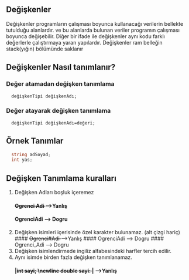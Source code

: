 ## Değişkenler
Değişkenler programların çalışması boyunca kullanacağı verilerin bellekte tutulduğu alanlardır.
ve bu alanlarda bulunan veriler programın çalışması boyunca değişebilir. 
Diğer bir ifade ile değişkenler aynı kodu farklı değerlerle çalıştırmaya yaran yapılardır.
Değişkenler ram belleğin stack(yığın) bölümünde saklanır

## Değişkenler Nasıl tanımlanır?
### Değer atamadan değişken tanımlama
```
  değişkenTipi değişkenAdı;
```

### Değer atayarak değişken tanımlama
```
  değişkenTipi değişkenAdı=değeri;
```

## Örnek Tanımlar

```csharp
  string adSoyad;
  int yas;
```

## Değişken Tanımlama kuralları
  1.  Değişken Adları  boşluk içeremez
      #### <del>Ogrenci Adi </del> -->Yanlış
      #### OgrenciAdi --> Dogru
  2.  Değişken isimleri içerisinde özel karakter bulunamaz. (alt çizgi hariç)
     #### <del>Ogrenci#Adi </del> -->Yanlış
     #### OgrenciAdi --> Dogru
     #### Ogrenci_Adi --> Dogru
  3. Değişken isimlendirmede ingiliz alfabesindeki harfler tercih edilir.
  4. Aynı isimde birden fazla değişken tanımlanamaz.
     #### |<del>int sayi; \newline double sayi: </del>| -->Yanlış


